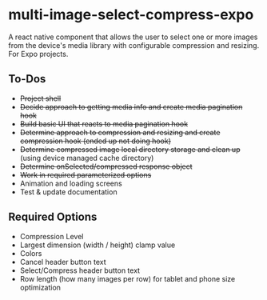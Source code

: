 # multi-image-select-compress-expo

A react native component that allows the user to select one or more images from the device's media library with configurable compression and resizing. For Expo projects.

## To-Dos

- ~~Project shell~~
- ~~Decide approach to getting media info and create media pagination hook~~
- ~~Build basic UI that reacts to media pagination hook~~
- ~~Determine approach to compression and resizing and create compression hook (ended up not doing hook)~~
- ~~Determine compressed image local directory storage and clean up~~ (using device managed cache directory)
- ~~Determine onSelected/compressed response object~~
- ~~Work in required parameterized options~~
- Animation and loading screens
- Test & update documentation

## Required Options

- Compression Level
- Largest dimension (width / height) clamp value
- Colors
- Cancel header button text
- Select/Compress header button text
- Row length (how many images per row) for tablet and phone size optimization
